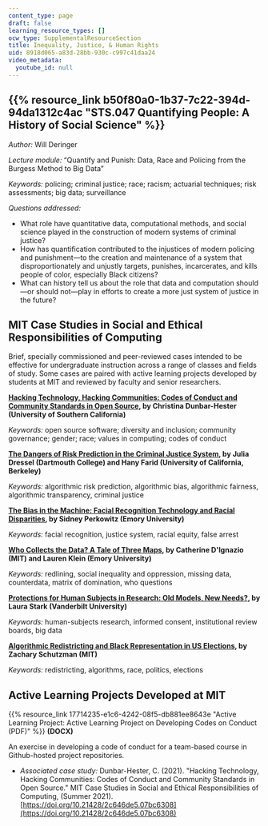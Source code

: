 ```yaml
---
content_type: page
draft: false
learning_resource_types: []
ocw_type: SupplementalResourceSection
title: Inequality, Justice, & Human Rights
uid: 8918d065-a83d-28bb-930c-c997c41daa24
video_metadata:
  youtube_id: null
---
```

## {{% resource_link b50f80a0-1b37-7c22-394d-94da1312c4ac "STS.047 Quantifying People: A History of Social Science" %}}

*Author:* Will Deringer

*Lecture module:* “Quantify and Punish: Data, Race and Policing from the Burgess Method to Big Data”

*Keywords:* ​​policing; criminal justice; race; racism; actuarial techniques; risk assessments; big data; surveillance

*Questions addressed:*

- What role have quantitative data, computational methods, and social science played in the construction of modern systems of criminal justice?
- How has quantification contributed to the injustices of modern policing and punishment—to the creation and maintenance of a system that disproportionately and unjustly targets, punishes, incarcerates, and kills people of color, especially Black citizens?
- What can history tell us about the role that data and computation should—or should not—play in efforts to create a more just system of justice in the future?

## MIT Case Studies in Social and Ethical Responsibilities of Computing

Brief, specially commissioned and peer-reviewed cases intended to be effective for undergraduate instruction across a range of classes and fields of study. Some cases are paired with active learning projects developed by students at MIT and reviewed by faculty and senior researchers.

[**Hacking Technology, Hacking Communities: Codes of Conduct and Community Standards in Open Source**](https://mit-serc.pubpub.org/pub/hacking-technology-hacking-communities/release/2)**, by Christina Dunbar-Hester (University of Southern California)**

*Keywords:* open source software; diversity and inclusion; community governance; gender; race; values in computing; codes of conduct

[**The Dangers of Risk Prediction in the Criminal Justice System**](https://mit-serc.pubpub.org/pub/risk-prediction-in-cj/release/2?readingCollection=40dca7f1)**, by Julia Dressel (Dartmouth College) and Hany Farid (University of California, Berkeley)**

*Keywords:* algorithmic risk prediction, algorithmic bias, algorithmic fairness, algorithmic transparency, criminal justice

[**The Bias in the Machine: Facial Recognition Technology and Racial Disparities**](https://mit-serc.pubpub.org/pub/bias-in-machine/release/1?readingCollection=40dca7f1)**, by Sidney Perkowitz (Emory University)**

*Keywords:* facial recognition, justice system, racial equity, false arrest

[**Who Collects the Data? A Tale of Three Maps**](https://mit-serc.pubpub.org/pub/tale-of-three-maps/release/1)**, by Catherine D'Ignazio (MIT) and Lauren Klein (Emory University)**

*Keywords:* redlining, social inequality and oppression, missing data, counterdata, matrix of domination, who questions

[**Protections for Human Subjects in Research: Old Models, New Needs?**](https://mit-serc.pubpub.org/pub/protections-for-human-subjects/release/1)**, by Laura Stark (Vanderbilt University)**

*Keywords:* human-subjects research, informed consent, institutional review boards, big data

[**Algorithmic Redistricting and Black Representation in US Elections**](https://mit-serc.pubpub.org/pub/algorithmic-redistricting-in-us-elections/release/1)**, by Zachary Schutzman (MIT)**

*Keywords:* redistricting, algorithms, race, politics, elections

## Active Learning Projects Developed at MIT

{{% resource_link 17714235-e1c6-4242-08f5-db881ee8643e "Active Learning Project: Active Learning Project on Developing Codes on Conduct (PDF)" %}} **(DOCX)**

An exercise in developing a code of conduct for a team-based course in Github-hosted project repositories. 

- *Associated case study:* Dunbar-Hester, C. (2021). "Hacking Technology, Hacking Communities: Codes of Conduct and Community Standards in Open Source." MIT Case Studies in Social and Ethical Responsibilities of Computing, (Summer 2021). [https://doi.org/10.21428/2c646de5.07bc6308](https://doi.org/10.21428/2c646de5.07bc6308)